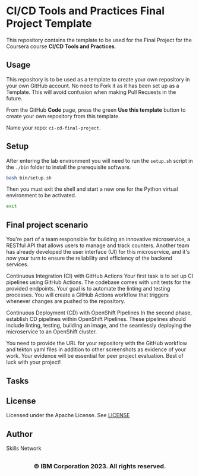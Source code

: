 # CI/CD Tools and Practices Final Project Template

This repository contains the template to be used for the Final Project for the Coursera course **CI/CD Tools and Practices**.

## Usage

This repository is to be used as a template to create your own repository in your own GitHub account. No need to Fork it as it has been set up as a Template. This will avoid confusion when making Pull Requests in the future.

From the GitHub **Code** page, press the green **Use this template** button to create your own repository from this template.

Name your repo: `ci-cd-final-project`.

## Setup

After entering the lab environment you will need to run the `setup.sh` script in the `./bin` folder to install the prerequisite software.

```bash
bash bin/setup.sh
```

Then you must exit the shell and start a new one for the Python virtual environment to be activated.

```bash
exit
```
## Final project scenario


You're part of a team responsible for building an innovative microservice, a RESTful API that allows users to manage and track counters. Another team has already developed the user interface (UI) for this microservice, and it's now your turn to ensure the reliability and efficiency of the backend services.

Continuous Integration (CI) with GitHub Actions
Your first task is to set up CI pipelines using GitHub Actions. The codebase comes with unit tests for the provided endpoints. Your goal is to automate the linting and testing processes. You will create a GitHub Actions workflow that triggers whenever changes are pushed to the repository.

Continuous Deployment (CD) with OpenShift Pipelines
In the second phase, establish CD pipelines within OpenShift Pipelines. These pipelines should include linting, testing, building an image, and the seamlessly deploying the microservice to an OpenShift cluster.

You need to provide the URL for your repository with the GitHub workflow and tekton yaml files in addition to other screenshots as evidence of your work. Your evidence will be essential for peer project evaluation. Best of luck with your project!

## Tasks


## License

Licensed under the Apache License. See [LICENSE](/LICENSE)

## Author

Skills Network

## <h3 align="center"> © IBM Corporation 2023. All rights reserved. <h3/>
